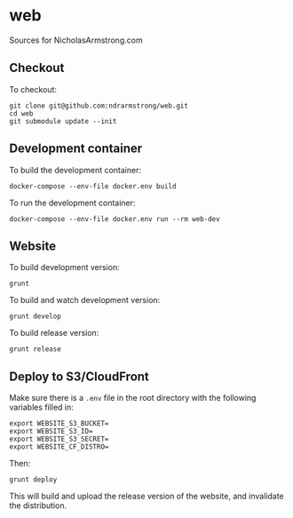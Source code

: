 # web

Sources for NicholasArmstrong.com

## Checkout

To checkout:

```
git clone git@github.com:ndrarmstrong/web.git
cd web
git submodule update --init
```

## Development container

To build the development container:

```
docker-compose --env-file docker.env build
```

To run the development container:

```
docker-compose --env-file docker.env run --rm web-dev
```

## Website

To build development version:

```
grunt
```

To build and watch development version:

```
grunt develop
```

To build release version:

```
grunt release
```

## Deploy to S3/CloudFront

Make sure there is a `.env` file in the root directory with the following variables filled in:

```
export WEBSITE_S3_BUCKET=
export WEBSITE_S3_ID=
export WEBSITE_S3_SECRET=
export WEBSITE_CF_DISTRO=
```

Then:

```
grunt deploy
```

This will build and upload the release version of the website, and invalidate the distribution.